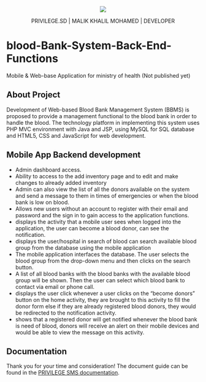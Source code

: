 

<p align="center"><img src="https://scontent.fkrt5-2.fna.fbcdn.net/v/t1.6435-9/118497509_1001480233620251_7873125946178401628_n.png?_nc_cat=110&ccb=1-5&_nc_sid=09cbfe&_nc_eui2=AeFphoaffqNCvVR9_GkWpMHEzU-cDW8OTtLNT5wNbw5O0qjHXlWBFQetEIrNCWvlOPf5Uy7NWvIEKYTjOK8bA-Tx&_nc_ohc=-0oOyBM8DwoAX_F_3P2&_nc_ht=scontent.fkrt5-2.fna&oh=00_AT8SJUBl7HVPB94wkrLjm9z8hvyCKjmraJbF_PvdIvx65A&oe=621DD7B4"></p>

<p align="center">
PRIVILEGE.SD | MALIK KHALIL MOHAMED | DEVELOPER
</p>

# blood-Bank-System-Back-End-Functions

Mobile &amp; Web-base Application for ministry of health  (Not published yet)


## About Project

Development of Web-based Blood Bank Management System (BBMS) is proposed to provide a management functional to the blood bank in order to handle the blood.
The technology platform in implementing this system uses PHP MVC environment with Java and JSP, using MySQL for SQL database and
HTML5, CSS and JavaScript for web development. 


## Mobile App Backend development

- Admin dashboard access.
- Ability to access to the add inventory page and to edit and make changes to already added inventory
- Admin can also view the list of all the donors available on the system and send a message to them in times of emergencies or when the blood bank is low on blood.
- Allows new users without an account to register with their email and password and the sign in to gain access to the application functions.
- displays the activity that a mobile user sees when logged into the application, the user can become a blood donor, can see the notification.
- displays the user/hospital in search of blood can search available blood group from the database using the mobile application
-  The mobile application interfaces the database. The user selects the blood group from the drop-down menu and then clicks on the search button.
-  A list of all blood banks with the blood banks with the available blood group will be shown. Then the user can select which blood bank to contact via email or phone call.
-  displays the user click whenever a user clicks on the “become donors” button on the home activity, they are brought to this activity to fill the donor form else if they are already registered blood donors, they would be redirected to the notification activity.
-  shows that a registered donor will get notified whenever the blood bank is need of blood, donors will receive an alert on their mobile devices and would be able to view the message on this activity.


## Documentation

Thank you for your time and consideration! The document guide can be found in the [PRIVILEGE SMS documentation](https://privilege.sd/software_show/School%20Management%20System%20(SMS)).

